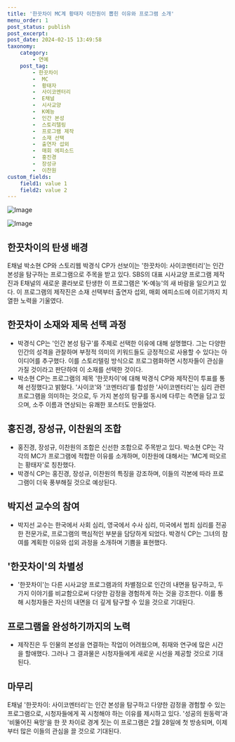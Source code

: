 ```yaml
---
title: '한끗차이 MC계 황태자 이찬원이 뽑힌 이유와 프로그램 소개'
menu_order: 1
post_status: publish
post_excerpt: 
post_date: 2024-02-15 13:49:58
taxonomy:
    category:
        - 연예
    post_tag:
        - 한끗차이
        -  MC
        -  황태자
        -  사이코멘터리
        -  E채널
        -  시사교양
        -  K예능
        -  인간 본성
        -  스토리텔링
        -  프로그램 제작
        -  소재 선택
        -  출연자 섭외
        -  매회 에피소드
        -  홍진경
        -  장성규
        -  이찬원
custom_fields:
    field1: value 1
    field2: value 2
---
```


![Image](https://mimgnews.pstatic.net/image/410/2024/02/14/0000981029_001_20240214155805627.jpg?type=w540)

![Image](https://ssl.pstatic.net/mimgnews/image/410/2024/02/14/0000981029_002_20240214155805664.jpg?type=w540)

## 한끗차이의 탄생 배경
E채널 박소현 CP와 스토리웹 박경식 CP가 선보이는 '한끗차이: 사이코멘터리'는 인간 본성을 탐구하는 프로그램으로 주목을 받고 있다. SBS의 대표 시사교양 프로그램 제작진과 E채널의 새로운 콜라보로 탄생한 이 프로그램은 'K-예능'의 새 바람을 일으키고 있다. 이 프로그램의 제작진은 소재 선택부터 출연자 섭외, 매회 에피소드에 이르기까지 치열한 노력을 기울였다.
## 한끗차이 소재와 제목 선택 과정
- 박경식 CP는 '인간 본성 탐구'를 주제로 선택한 이유에 대해 설명했다. 그는 다양한 인간의 성격을 관찰하며 부정적 의미의 키워드들도 긍정적으로 사용할 수 있다는 아이디어를 추구했다. 이를 스토리텔링 방식으로 프로그램화하면 시청자들이 관심을 가질 것이라고 판단하여 이 소재를 선택한 것이다.
- 박소현 CP는 프로그램의 제목 '한끗차이'에 대해 박경식 CP와 제작진이 투표를 통해 선정했다고 밝혔다. '사이코'와 '코멘터리'를 합성한 '사이코멘터리'는 심리 관련 프로그램을 의미하는 것으로, 두 가지 본성의 탐구를 동시에 다루는 측면을 담고 있으며, 소주 이름과 연상되는 유쾌한 포스터도 만들었다.
## 홍진경, 장성규, 이찬원의 조합
- 홍진경, 장성규, 이찬원의 조합은 신선한 조합으로 주목받고 있다. 박소현 CP는 각각의 MC가 프로그램에 적합한 이유를 소개하며, 이찬원에 대해서는 'MC계 떠오르는 황태자'로 칭찬했다.
- 박경식 CP는 홍진경, 장성규, 이찬원의 특징을 강조하며, 이들의 각본에 따라 프로그램이 더욱 풍부해질 것으로 예상된다.
## 박지선 교수의 참여
- 박지선 교수는 한국에서 사회 심리, 영국에서 수사 심리, 미국에서 범죄 심리를 전공한 전문가로, 프로그램의 핵심적인 부분을 담당하게 되었다. 박경식 CP는 그녀의 참여를 계획한 이유와 섭외 과정을 소개하며 기쁨을 표현했다.
## '한끗차이'의 차별성
- '한끗차이'는 다른 시사교양 프로그램과의 차별점으로 인간의 내면을 탐구하고, 두 가지 이야기를 비교함으로써 다양한 감정을 경험하게 하는 것을 강조한다. 이를 통해 시청자들은 자신의 내면을 더 깊게 탐구할 수 있을 것으로 기대된다.
## 프로그램을 완성하기까지의 노력
- 제작진은 두 인물의 본성을 연결하는 작업이 어려웠으며, 취재와 연구에 많은 시간을 할애했다. 그러나 그 결과물은 시청자들에게 새로운 시선을 제공할 것으로 기대된다.
## 마무리
E채널 '한끗차이: 사이코멘터리'는 인간 본성을 탐구하고 다양한 감정을 경험할 수 있는 프로그램으로, 시청자들에게 꼭 시청해야 하는 이유를 제시하고 있다. '성공의 원동력'과 '비뚤어진 욕망'을 한 끗 차이로 경계 짓는 이 프로그램은 2월 28일에 첫 방송되며, 이제부터 많은 이들의 관심을 끌 것으로 기대된다.
